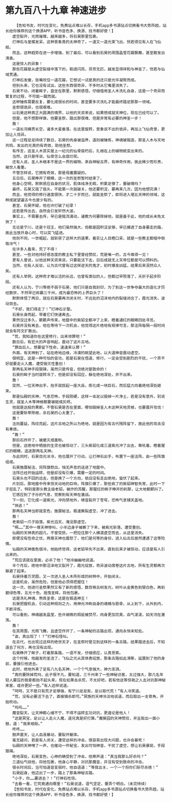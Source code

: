 # 第九百八十九章 神速进步
        【告知书友，时代在变化，免费站点难以长存，手机app多书源站点切换看书大势所趋，站长给你推荐的这个换源APP，听书音色多、换源、找书都好使！】
       虚空裂开，光雨璀璨，越来越多，将石昊那里包裹。
       打神石与皇蝶发呆，这种景象真的太神奇了，一道又一道光束飞出，恍若得见有人在飞仙般。
       而且，这种趋势在进一步增强，到了最后，可以看到石昊的周围晶莹花瓣飘舞，甚至散发出清香。
       这是惊人的异象！
       那些花瓣是从虚空裂缝中落下的，剔透闪亮，芬芳无匹，越发显得祥和与神圣了，恍若与仙域贯通。
       打神石发傻，张嘴咬住一道花瓣，它想试一试是真的还只是光华凝聚而成。
       但到头来，它也没有试出，这些东西很奇异，不多时从它嘴里消失了。
       石昊不动，闭着眸子，盘坐在那里，默默感悟，仔细借用圣人木洗礼自身，这是一个奇异而繁复的过程，不可能一蹴而就。
       这种锤炼需要反复，要化成很长的时间，甚至要多次洗礼才能最终踏足那那一领域。
       圣祭很诡异，也很艰难。
       以石昊这种真正大圆满的境界，以他的天资来说，如果想成就天神位，现在已经可以了。
       但是，他不想那样做，他要圣祭，踏出那很难、但是非常有必要的神圣一步！
       轰！
       一道长河横贯长空，诸多大星垂落，在这里旋转，景象说不出的诡异，再加上飞仙奇景，更加让人惊异。
       这一过程足足持续了数日，石昊的肉身被滋养，道则被锤炼，神魂被锻造，那圣人木与天地共鸣，发出的光真的有奇效，助他圣祭。
       有传言，这圣人木其实是上一纪元的仙骨腐朽后，扎根在上的植物蜕变出来的。
       当然，这只是传说，仙骨怎么会腐烂呢。
       还有人说，圣人木根本不是这一界的植物，来自神秘古界，有神奇作用，故此稀少而珍贵，被世人看重。
       不管怎样说，它拥有奇效，那是毋庸置疑的。
       五日后，石昊睁开了眼睛，这一次的圣祭暂时结束了。
       他身心空明，默默感应自身的状况，肌体纯净无暇，积累足够了，要破境吗？
       最终，石昊又摇了摇头，不能第一次就破关，他还要积淀，要再来几次，因为他想完满！
       而且，他觉得的修行速度很快，才二十岁而已，就能圣祭了，即将进入堪比天神的领域，这种成就望遍古今也是少有的。
       甚至，石昊怀疑，他也许打破了纪录！
       这若是传出去，自然会引发轩然大波。
       事实上，不需要去传，早已是暗流涌动，诸教为何要除掉他，就是基于此，他的成长未免太快了！
       无论是宁川，还是十冠王，他们虽然强大，但都是因积淀足够，早已摸透了自身要走的路，故此当放开身心时，可以突飞猛进。
       他则不同，一世崛起，就斩获了这样大的道果，着实让人目瞪口呆，就是一些教主都暗中倒吸冷气！
       在许多人看来，荒了不得！
       甚至，一些对他持好感态度的教主私下里曾经赞叹，荒是唯一的，古今难得一见！
       更有人曾说，以他这种天资来说，只要能活下去，日后成就无上天帝位都是可以预料的。
       当然，也有人反驳，认为古代曾有过这样逆天的鬼才，初时爆发凶猛，结果后来泯然众人矣。
       还有人举例，这种奇才难以活的长远，也曾有类似的人，但都过早殒落了，夭折于起步阶段。
       还有人认为，宁川等绝不弱于石昊，他们只是自我封印，为了到这一世争夺最大的造化才历经数世，不然早已称霸三千州，成为最恐怖的上界巨头了！
       默默体悟了两日，就在石昊要再次闭关时，不远处的沼泽地内的裂缝闭合了，霞光消失，波动敛去。
       “不好，我们得走了！”打神石示警。
       石昊长身而起，带着它们快速离去。
       果然没过多久，簌簌声传来，地窟中的紫貂全都冲了上来，瞪着通红的眼睛四处寻觅。
       石昊并没有离去，他在等待下一次机会，他觉得这片绝地有规律可言，那法阵每隔一段时间就会有符文扩散出。
       “荒，我知道你在这里修行，出来领罪吧！”
       数日后，有宏大的声音响起，震动了这片古地。
       “罪血后人，想要留下性命，速速来认罪！”
       外面，有天神到了，站在绝地边缘，冷漠的眺望此地，以大道神音震动虚空。
       很明显，这是一种可怕的音功，若是石昊在悟道、修行，一定会受到剧烈的干扰，一个弄不好就要走火入魔，遭受毁灭性重创！
       那两名天神手段狠辣，虽然只是传音，但绝对是致命的！
       石昊的眸子当时就转冷了，但是却没有回应，躲在绝地深处，并不出来。
       轰！
       突然，一位天神出手，抬手就拔起一座大岳，炼化成一块巨石，而后猛力向着绝地深处砸来。
       那是仙殿的天神，气息恐怖，手段刚硬，这样一击足以毁掉一片净土，若是没有意外，别说生灵，就圣人木等神根都要被砸成灰烬。
       他就是这般的果断，不管石昊是否在里面，哪怕毁掉圣人木这种天地灵根，也要展开攻伐！
       这是要斩草除根，杀石昊的心太重了。
       轰！
       法则蔓延，阵纹亮起，这片古地之所以为绝地，就是因为有古代残阵留下，故此他的攻击没有奏效。
       “轰！”
       那巨石炸开了，被磨灭成齑粉。
       但是，这绝地中栖居的生灵也被惊动了，三头紫貂化成三道紫光冲了出去，嘶吼着，瞪着猩红的眼睛，追逐那两名天神。
       与此同时，石昊目光冰冷，他也展开了行动，让打神石出手，布置下一座法阵，由一些阵旗组成。
       石昊施展秘法，将阵旗祭出，悄无声息的送进了地窟中。
       法阵已经开始运转，但是却没有引爆，需要一定的时间。
       石昊头也不回的远去，但是换了一个方向，依旧没有走出绝地，蛰伏了起来。
       片刻后，那地窟中传来惊天动地的巨响，阵旗引爆了，那些疯了的紫貂神智失常，此时一下子狂乱了。特别是那头教主级老貂，被炸的苏醒，那猩红的眸子睁开的刹那，让大地都颤抖了。
       它感应到了子孙的气息，觉察到有天神在激战。
       下一刻，它化成一道紫光，冲向禁地外，啸音裂开了苍穹，恐怖气息铺天盖地。
       “快逃！”
       那两名天神当即就变色，施展秘法，极速撕裂虚空，冲了进去。
       轰！
       老紫貂一爪子拍落，紫光滔天，淹没那虚空。
       “啊……”其中一尊天神惨叫，小半边身子被撕了下来，被紫光斩落，遭受重创。
       仙殿的天神真的超凡，不曾受损，一把拉住那个人横渡虚空而去，从这里消失。
       即便没有性命之忧，两尊天神也震怒了，他们是何等的身份，进入仙古后居然遭遇了这等险情。
       仙殿的天神面色很冷，他始终觉得，这老貂早先不出来，直到后来才被惊动，应该是有人引出来的。
       “荒应该就在里面，必杀了他！”他冷幽幽地说道。
       半个月后，绝地中那沼泽地又裂开了，霞光绽放，奇异波动席卷这片古地，所有生灵都再次躲避了起来。
       石昊持着万灵图，又一次进入圣人木所形成的树林中，开始闭关。
       这是机会，虽然危险，但是他必须得把握住！
       这一次，他进行圣祭果然又有了新的感悟，数百株古树发光，树叶从金黄色到银白色，再到碧绿色等，五光十色，摇曳圣辉，将他包裹。
       这是洗礼神魂，熬炼圣骨，这是在锻造神王！
       石昊把握机会，引动这种规则之力，用神光冲刷自身的魂魄与筋骨，从上到下，从外到内，不断淬炼。
       可以看到，神魂越发晶莹，些许细微的瑕疵被焚尽，肉身更加完美，血气滚滚，如天河在激荡。
       轰！
       在其周围，光雨飞舞，且虚空炸开了，一条神秘的古路出现，通向永恒未知处。
       “诶，真出现了！？”打神石怪叫。
       在古代，也出现过这样的绝世天才，在圣祭时曾见到这样的一条古路，结果踏进去后，不知道去了何方，再也没有出现。
       石昊睁开了眸子，盯着那条路，一语不发，仔细感应，认真思索。
       这个时候，他越发的圣洁了，飞仙之光从其体表绽放，那条古路如此清晰，延展到了他的身前，要接引他进去。
       此时，绝地外来了足有八九名天神，一个个气息强大，神力澎湃。
       “真的要除掉荒吗，此子很不凡，要知道，三千州来了一些神秘访客，太过强大，那几名年轻人要压的我辈都抬不起头来，现在如果击杀荒，不太好吧，若有他这等惊艳之人去对抗那神秘来客，或许更好一些。”有人这样说道。
       “呵呵，又不是只有荒才足够强，有宁川足足矣，足以取代荒！”有人冷笑道。
       “荒，没有必要活下去了，直接镇杀即可。”冥族的天神冷淡地说道，而后取出一支骨角，开始吹动。
       “呜呜……”
       魔音裂天，让天神都心绪不宁，不得不运转玄功对抗，更遑论是他人！
       “这是冥宝，足以让人走火入魔，道兄真是好打算。”魔葵园的天神赞叹，并且取出一面小鼓，道：“我来相助。”
       咚咚……
       鼓声震天，让人血液暴动，要裂开躯体。
       毫无疑问，若是有人闭关，遭受这样的冲击，很容易出现大问题，也许会暴死！
       仙殿的天神嘿了一声，也催动一件秘宝，发出可怕神音，干扰了虚空，想让石昊暴毙，手段狠辣。
       绝地深处，石昊变色，心神的确受到了冲击，他寒声道：“真当我那么好杀吗？”
       三道仙气绕他，将他包裹，他身心平静，对抗那魔音，并没有受到致命的冲击。
       很长时间后，当可怕道音变弱时，他自语道：“等我出关，一个一个将你们斩尽杀绝！”
       石昊起身，他迈出了一步，踏上了那条神秘古路。
       “小子，你……要进去？！”打神石吃惊。
       “去看一看，它究竟通向哪里！”石昊说道，语气坚定，要弄个明白。（未完待续）
       【告知书友，时代在变化，免费站点难以长存，手机app多书源站点切换看书大势所趋，站长给你推荐的这个换源APP，听书音色多、换源、找书都好使！】